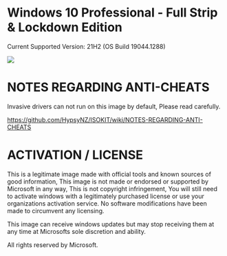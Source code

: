 # Windows 10 Professional - Full Strip & Lockdown Edition
 Current Supported Version: 21H2 (OS Build 19044.1288)
 
[![](https://user-images.githubusercontent.com/54571583/187314193-1007f900-7687-4829-8219-cdbece90c01d.png)](https://github.com/HypsyNZ/ISOKIT/releases)

# NOTES REGARDING ANTI-CHEATS

Invasive drivers can not run on this image by default, Please read carefully.

https://github.com/HypsyNZ/ISOKIT/wiki/NOTES-REGARDING-ANTI-CHEATS

# ACTIVATION / LICENSE

This is a legitimate image made with official tools and known sources of good information, This image is not made or endorsed or supported by Microsoft in any way, This is not copyright infringement, You will still need to activate windows with a legitimately purchased license or use your organizations activation service. No software modifications have been made to circumvent any licensing.

This image can receive windows updates but may stop receiving them at any time at Microsofts sole discretion and ability.

All rights reserved by Microsoft.
